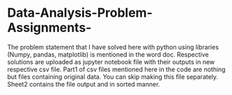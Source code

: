 # Data-Analysis-Problem-Assignments-
The problem statement that I have solved here with python using libraries (Numpy, pandas, matplotlib) is mentioned in the word doc.
Respective solutions are uploaded as jupyter notebook file with their outputs in new respective csv file.
Part1 of csv files mentioned here in the code are nothing but files containing original data. You can skip making this file separately.
Sheet2 contains the file output and in sorted manner. 
